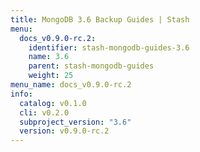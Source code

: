 ```yaml
---
title: MongoDB 3.6 Backup Guides | Stash
menu:
  docs_v0.9.0-rc.2:
    identifier: stash-mongodb-guides-3.6
    name: 3.6
    parent: stash-mongodb-guides
    weight: 25
menu_name: docs_v0.9.0-rc.2
info:
  catalog: v0.1.0
  cli: v0.2.0
  subproject_version: "3.6"
  version: v0.9.0-rc.2
---
```


